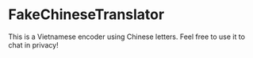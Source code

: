 # FakeChineseTranslator
This is a Vietnamese encoder using Chinese letters. Feel free to use it to chat in privacy!
